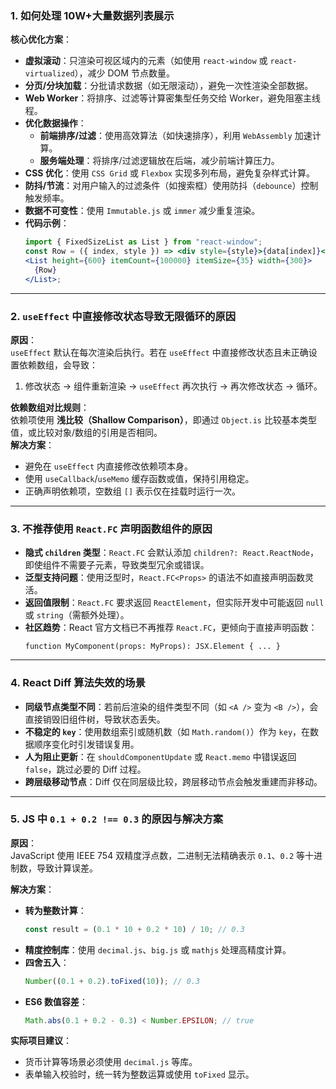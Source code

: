 ### 1. 如何处理 10W+大量数据列表展示

**核心优化方案**：

- **虚拟滚动**：只渲染可视区域内的元素（如使用 `react-window` 或 `react-virtualized`），减少 DOM 节点数量。
- **分页/分块加载**：分批请求数据（如无限滚动），避免一次性渲染全部数据。
- **Web Worker**：将排序、过滤等计算密集型任务交给 Worker，避免阻塞主线程。
- **优化数据操作**：
  - **前端排序/过滤**：使用高效算法（如快速排序），利用 `WebAssembly` 加速计算。
  - **服务端处理**：将排序/过滤逻辑放在后端，减少前端计算压力。
- **CSS 优化**：使用 `CSS Grid` 或 `Flexbox` 实现多列布局，避免复杂样式计算。
- **防抖/节流**：对用户输入的过滤条件（如搜索框）使用防抖（`debounce`）控制触发频率。
- **数据不可变性**：使用 `Immutable.js` 或 `immer` 减少重复渲染。
- **代码示例**：
  ```jsx
  import { FixedSizeList as List } from "react-window";
  const Row = ({ index, style }) => <div style={style}>{data[index]}</div>;
  <List height={600} itemCount={100000} itemSize={35} width={300}>
    {Row}
  </List>;
  ```

---

### 2. `useEffect` 中直接修改状态导致无限循环的原因

**原因**：  
`useEffect` 默认在每次渲染后执行。若在 `useEffect` 中直接修改状态且未正确设置依赖数组，会导致：

1. 修改状态 → 组件重新渲染 → `useEffect` 再次执行 → 再次修改状态 → 循环。

**依赖数组对比规则**：  
依赖项使用 **浅比较（Shallow Comparison）**，即通过 `Object.is` 比较基本类型值，或比较对象/数组的引用是否相同。  
**解决方案**：

- 避免在 `useEffect` 内直接修改依赖项本身。
- 使用 `useCallback`/`useMemo` 缓存函数或值，保持引用稳定。
- 正确声明依赖项，空数组 `[]` 表示仅在挂载时运行一次。

---

### 3. 不推荐使用 `React.FC` 声明函数组件的原因

- **隐式 `children` 类型**：`React.FC` 会默认添加 `children?: React.ReactNode`，即使组件不需要子元素，导致类型冗余或错误。
- **泛型支持问题**：使用泛型时，`React.FC<Props>` 的语法不如直接声明函数灵活。
- **返回值限制**：`React.FC` 要求返回 `ReactElement`，但实际开发中可能返回 `null` 或 `string`（需额外处理）。
- **社区趋势**：React 官方文档已不再推荐 `React.FC`，更倾向于直接声明函数：
  ```tsx
  function MyComponent(props: MyProps): JSX.Element { ... }
  ```

---

### 4. React Diff 算法失效的场景

- **同级节点类型不同**：若前后渲染的组件类型不同（如 `<A />` 变为 `<B />`），会直接销毁旧组件树，导致状态丢失。
- **不稳定的 `key`**：使用数组索引或随机数（如 `Math.random()`）作为 `key`，在数据顺序变化时引发错误复用。
- **人为阻止更新**：在 `shouldComponentUpdate` 或 `React.memo` 中错误返回 `false`，跳过必要的 Diff 过程。
- **跨层级移动节点**：Diff 仅在同层级比较，跨层移动节点会触发重建而非移动。

---

### 5. JS 中 `0.1 + 0.2 !== 0.3` 的原因与解决方案

**原因**：  
JavaScript 使用 IEEE 754 双精度浮点数，二进制无法精确表示 `0.1`、`0.2` 等十进制数，导致计算误差。

**解决方案**：

- **转为整数计算**：
  ```js
  const result = (0.1 * 10 + 0.2 * 10) / 10; // 0.3
  ```
- **精度控制库**：使用 `decimal.js`、`big.js` 或 `mathjs` 处理高精度计算。
- **四舍五入**：
  ```js
  Number((0.1 + 0.2).toFixed(10)); // 0.3
  ```
- **ES6 数值容差**：
  ```js
  Math.abs(0.1 + 0.2 - 0.3) < Number.EPSILON; // true
  ```

**实际项目建议**：

- 货币计算等场景必须使用 `decimal.js` 等库。
- 表单输入校验时，统一转为整数运算或使用 `toFixed` 显示。
